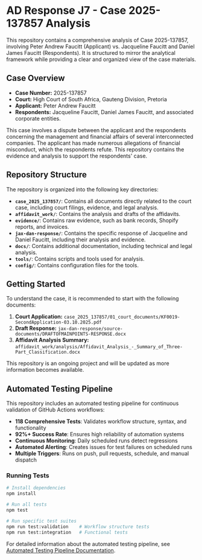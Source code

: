 # AD Response J7 - Case 2025-137857 Analysis

This repository contains a comprehensive analysis of Case 2025-137857, involving Peter Andrew Faucitt (Applicant) vs. Jacqueline Faucitt and Daniel James Faucitt (Respondents).
It is structured to mirror the analytical framework while providing a clear and organized view of the case materials.

## Case Overview

- **Case Number:** 2025-137857
- **Court:** High Court of South Africa, Gauteng Division, Pretoria
- **Applicant:** Peter Andrew Faucitt
- **Respondents:** Jacqueline Faucitt, Daniel James Faucitt, and associated corporate entities.

This case involves a dispute between the applicant and the respondents concerning the management and financial affairs of several interconnected companies.
The applicant has made numerous allegations of financial misconduct, which the respondents refute. This repository contains the evidence and analysis to support the respondents' case.

## Repository Structure

The repository is organized into the following key directories:

- **`case_2025_137857/`**: Contains all documents directly related to the court case, including court filings, evidence, and legal analysis.
- **`affidavit_work/`**: Contains the analysis and drafts of the affidavits.
- **`evidence/`**: Contains raw evidence, such as bank records, Shopify reports, and invoices.
- **`jax-dan-response/`**: Contains the specific response of Jacqueline and Daniel Faucitt, including their analysis and evidence.
- **`docs/`**: Contains additional documentation, including technical and legal analysis.
- **`tools/`**: Contains scripts and tools used for analysis.
- **`config/`**: Contains configuration files for the tools.

## Getting Started

To understand the case, it is recommended to start with the following documents:

1.  **Court Application:** `case_2025_137857/01_court_documents/KF0019-SecondApplication-03.10.2025.pdf`
2.  **Draft Response:** `jax-dan-response/source-documents/DRAFTOFMAINPOINTS-RESPONSE.docx`
3.  **Affidavit Analysis Summary:** `affidavit_work/analysis/Affidavit_Analysis_-_Summary_of_Three-Part_Classification.docx`

This repository is an ongoing project and will be updated as more information becomes available.

## Automated Testing Pipeline

This repository includes an automated testing pipeline for continuous validation of GitHub Actions workflows:

- **118 Comprehensive Tests**: Validates workflow structure, syntax, and functionality
- **92%+ Success Rate**: Ensures high reliability of automation systems
- **Continuous Monitoring**: Daily scheduled runs detect regressions
- **Automated Alerting**: Creates issues for test failures on scheduled runs
- **Multiple Triggers**: Runs on push, pull requests, schedule, and manual dispatch

### Running Tests

```bash
# Install dependencies
npm install

# Run all tests
npm test

# Run specific test suites
npm run test:validation    # Workflow structure tests
npm run test:integration   # Functional tests
```

For detailed information about the automated testing pipeline, see [Automated Testing Pipeline Documentation](docs/AUTOMATED_TESTING_PIPELINE.md).

